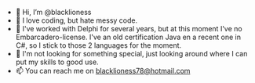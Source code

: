 - 👋 Hi, I’m @blacklioness
- 👀 I love coding, but hate messy code. 
- 🌱 I've worked with Delphi for several years, but at this moment I've no Embarcadero-license. 
      I've an old certification Java en a recent one in C#, so I stick to those 2 languages for the moment.
- 💞️ I'm not looking for something special, just looking around where I can put my skills to good use.
- 📫 You can reach me on blacklioness78@hotmail.com

<!---
blacklioness/blacklioness is a ✨ special ✨ repository because its `README.md` (this file) appears on your GitHub profile.
You can click the Preview link to take a look at your changes.
--->
